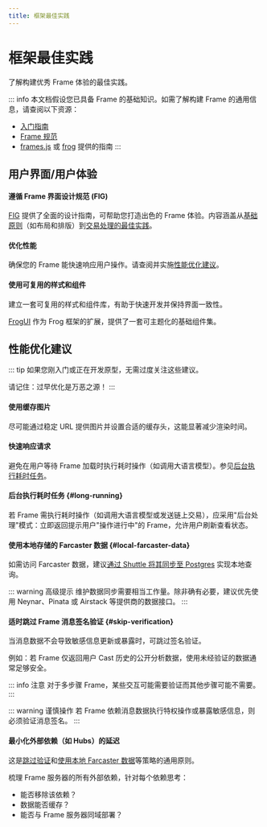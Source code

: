 ```yaml
---
title: 框架最佳实践
---
```


# 框架最佳实践

了解构建优秀 Frame 体验的最佳实践。

::: info
本文档假设您已具备 Frame 的基础知识。如需了解构建 Frame 的通用信息，请查阅以下资源：

- [入门指南](./getting-started)
- [Frame 规范](./spec)
- [frames.js](https://framesjs.org/guides/create-frame) 或 [frog](https://frog.fm/concepts/overview) 提供的指南
  :::

## 用户界面/用户体验

#### 遵循 Frame 界面设计规范 (FIG)

[FIG](https://github.com/paradigmxyz/Fig) 提供了全面的设计指南，可帮助您打造出色的 Frame 体验。内容涵盖从[基础原则](https://github.com/paradigmxyz/Fig?tab=readme-ov-file#foundations)（如布局和排版）到[交易处理的最佳实践](https://github.com/paradigmxyz/Fig?tab=readme-ov-file#patterns)。

#### 优化性能

确保您的 Frame 能快速响应用户操作。请查阅并实施[性能优化建议](#performance)。

#### 使用可复用的样式和组件

建立一套可复用的样式和组件库，有助于快速开发并保持界面一致性。

[FrogUI](https://frog.fm/ui) 作为 Frog 框架的扩展，提供了一套可主题化的基础组件集。

## 性能优化建议

::: tip
如果您刚入门或正在开发原型，无需过度关注这些建议。

请记住：过早优化是万恶之源！
:::

#### 使用缓存图片

尽可能通过稳定 URL 提供图片并设置合适的缓存头，这能显著减少渲染时间。

#### 快速响应请求

避免在用户等待 Frame 加载时执行耗时操作（如调用大语言模型）。参见[后台执行耗时任务](#long-running)。

#### 后台执行耗时任务 {#long-running}

若 Frame 需执行耗时操作（如调用大语言模型或发送链上交易），应采用"后台处理"模式：立即返回提示用户"操作进行中"的 Frame，允许用户刷新查看状态。

#### 使用本地存储的 Farcaster 数据 {#local-farcaster-data}

如需访问 Farcaster 数据，建议[通过 Shuttle 将其同步至 Postgres](/zh/developers/guides/apps/replicate.md) 实现本地查询。

::: warning 高级提示
维护数据同步需要相当工作量。除非确有必要，建议优先使用 Neynar、Pinata 或 Airstack 等提供商的数据接口。
:::

#### 适时跳过 Frame 消息签名验证 {#skip-verification}

当消息数据不会导致敏感信息更新或暴露时，可跳过签名验证。

例如：若 Frame 仅返回用户 Cast 历史的公开分析数据，使用未经验证的数据通常足够安全。

::: info 注意
对于多步骤 Frame，某些交互可能需要验证而其他步骤可能不需要。
:::

::: warning 谨慎操作
若 Frame 依赖消息数据执行特权操作或暴露敏感信息，则必须验证消息签名。
:::

#### 最小化外部依赖（如 Hubs）的延迟

这是[跳过验证](#skip-verification)和[使用本地 Farcaster 数据](#local-farcaster-data)等策略的通用原则。

梳理 Frame 服务器的所有外部依赖，针对每个依赖思考：

- 能否移除该依赖？
- 数据能否缓存？
- 能否与 Frame 服务器同域部署？
